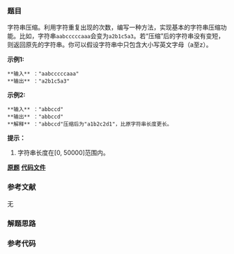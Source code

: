 ### 题目
字符串压缩。利用字符重复出现的次数，编写一种方法，实现基本的字符串压缩功能。比如，字符串`aabcccccaaa`会变为`a2b1c5a3`。若“压缩”后的字符串没有变短，则返回原先的字符串。你可以假设字符串中只包含大小写英文字母（a至z）。

**示例1:**

    
    
    **输入** ："aabcccccaaa"
    **输出** ："a2b1c5a3"
    

**示例2:**

    
    
    **输入** ："abbccd"
    **输出** ："abbccd"
    **解释** ："abbccd"压缩后为"a1b2c2d1"，比原字符串长度更长。
    

**提示：**

  1. 字符串长度在[0, 50000]范围内。

 **[原题](https://leetcode-cn.com/problems/compress-string-lcci/)**    **[代码文件]()**


### 参考文献
无

### 解题思路




### 参考代码

```go


```




